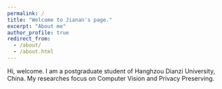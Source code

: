 ```yaml
---
permalink: /
title: "Welcome to Jianan's page."
excerpt: "About me"
author_profile: true
redirect_from: 
  - /about/
  - /about.html
---
```


 Hi, welcome. I am a postgraduate student of Hanghzou Dianzi University, China.
 My researches focus on Computer Vision and Privacy Preserving.
